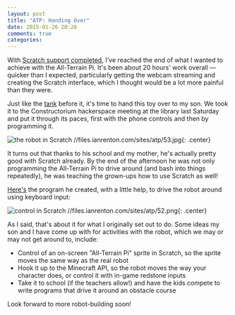 ```yaml
---
layout: post
title: "ATP: Handing Over"
date: 2015-01-26 20:28
comments: true
categories:
---
```


With [Scratch support completed](./atp-starting-from-scratch), I've reached the end of what I wanted to achieve with the All-Terrain Pi. It's been about 20 hours' work overall &mdash; quicker than I expected, particularly getting the webcam streaming and creating the Scratch interface, which I thought would be a lot more painful than they were.

Just like the [tank](../raspberry-tank) before it, it's time to hand this toy over to my son. We took it to the Constructorium hackerspace meeting at the library last Saturday and put it through its paces, first with the phone controls and then by programming it.

![the robot in Scratch //files.ianrenton.com/sites/atp/53.jpg](Programming){: .center}

It turns out that thanks to his school and my mother, he's actually pretty good with Scratch already. By the end of the afternoon he was not only programming the All-Terrain Pi to drive around (and bash into things repeatedly), he was teaching the grown-ups how to use Scratch as well!

[Here's](https://github.com/ianrenton/All-Terrain-Pi/raw/master/home/pi/Documents/Scratch%20Projects/Car%201.sb) the program he created, with a little help, to drive the robot around using keyboard input:

![control in Scratch //files.ianrenton.com/sites/atp/52.png](Keyboard){: .center}

As I said, that's about it for what I originally set out to do. Some ideas my son and I have come up with for activities with the robot, which we may or may not get around to, include:

* Control of an on-screen "All-Terrain Pi" sprite in Scratch, so the sprite moves the same way as the real robot
* Hook it up to the Minecraft API, so the robot moves the way your character does, or control it with in-game redstone inputs
* Take it to school (if the teachers allow!) and have the kids compete to write programs that drive it around an obstacle course

Look forward to more robot-building soon!
